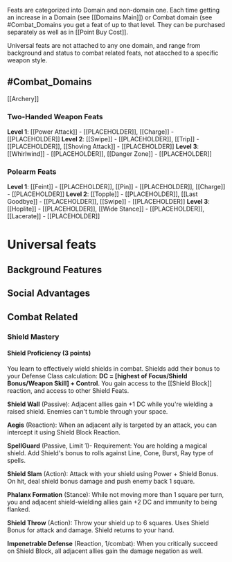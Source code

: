 Feats are categorized into Domain and non-domain one. Each time getting an increase in a Domain (see [[Domains Main]]) or Combat domain (see #Combat_Domains  you get a feat of up to that level. They can be purchased separately as well as in [[Point Buy Cost]].

Universal feats are not attached to any one domain, and range from background and status to combat related feats, not atacched to a specific weapon style.

## #Combat_Domains 

[[Archery]]

### Two-Handed Weapon Feats
**Level 1**: [[Power Attack]] - [[PLACEHOLDER]], [[Charge]] - [[PLACEHOLDER]]
**Level 2**: [[Swipe]] - [[PLACEHOLDER]], [[Trip]] - [[PLACEHOLDER]], [[Shoving Attack]] - [[PLACEHOLDER]]
**Level 3**: [[Whirlwind]] - [[PLACEHOLDER]], [[Danger Zone]] - [[PLACEHOLDER]]

### Polearm Feats
**Level 1**: [[Feint]] - [[PLACEHOLDER]], [[Pin]] - [[PLACEHOLDER]], [[Charge]] - [[PLACEHOLDER]]
**Level 2**: [[Topple]] - [[PLACEHOLDER]], [[Last Goodbye]] - [[PLACEHOLDER]], [[Swipe]] - [[PLACEHOLDER]]
**Level 3**: [[Hoplite]] - [[PLACEHOLDER]], [[Wide Stance]] - [[PLACEHOLDER]], [[Lacerate]] - [[PLACEHOLDER]]


# Universal feats
## Background Features
## Social Advantages
## Combat Related
### Shield Mastery 
#### **Shield Proficiency** (3 points)

You learn to effectively wield shields in combat. Shields add their bonus to your Defense Class calculation: **DC = [highest of Focus/Shield Bonus/Weapon Skill] + Control**. You gain access to the [[Shield Block]] reaction, and access to other Shield Feats.

**Shield Wall** (Passive): Adjacent allies gain +1 DC while you're wielding a raised shield. Enemies can't tumble through your space.


**Aegis** (Reaction): When an adjacent ally is targeted by an attack, you can intercept it using Shield Block Reaction.

**SpellGuard** (Passive, Limit 1)- Requirement: You are holding a magical shield. Add Shield's bonus to rolls against Line, Cone, Burst, Ray type of spells. 

**Shield Slam** (Action): Attack with your shield using Power + Shield Bonus. On hit, deal shield bonus damage and push enemy back 1 square.

**Phalanx Formation** (Stance): While not moving more than 1 square per turn, you and adjacent shield-wielding allies gain +2 DC and immunity to being flanked.

**Shield Throw** (Action): Throw your shield up to 6 squares. Uses Shield Bonus for attack and damage. Shield returns to your hand.

**Impenetrable Defense** (Reaction, 1/combat): When you critically succeed on Shield Block, all adjacent allies gain the damage negation as well.
